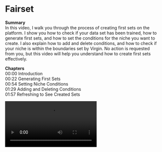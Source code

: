 # Fairset

**Summary**
<br /> In this video, I walk you through the process of creating first sets on the platform. I show you how to check if your data set has been trained, how to generate first sets, and how to set the conditions for the niche you want to create. I also explain how to add and delete conditions, and how to check if your niche is within the boundaries set by Virgin. No action is requested from you, but this video will help you understand how to create first sets effectively.

**Chapters**
<br /> 00:00 Introduction
<br /> 00:22 Generating First Sets
<br /> 00:54 Setting Niche Conditions
<br /> 01:29 Adding and Deleting Conditions
<br /> 01:57 Refreshing to See Created Sets

![Video](https://fairgen-app-static.s3.amazonaws.com/static/documentation-videos/Fairsets.mp4)